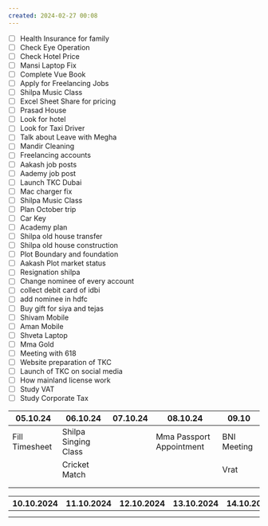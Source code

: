 ```yaml
---
created: 2024-02-27 00:08
---
```

- [ ] Health Insurance for family
- [ ] Check Eye Operation
- [ ] Check Hotel Price
- [ ] Mansi Laptop Fix 
- [ ] Complete Vue Book 
- [ ] Apply for Freelancing Jobs
- [ ] Shilpa Music Class 
- [ ] Excel Sheet Share for pricing
- [ ] Prasad House 
- [ ] Look for hotel 
- [ ] Look for Taxi Driver
- [ ] Talk about Leave with Megha
- [ ] Mandir Cleaning
- [ ] Freelancing accounts
- [ ] Aakash job posts
- [ ] Aademy job post
- [ ] Launch TKC Dubai
- [ ] Mac charger fix
- [ ] Shilpa Music Class 
- [ ] Plan October trip
- [ ] Car Key 
- [ ] Academy plan 
- [ ] Shilpa old house transfer
- [ ] Shilpa old house construction
- [ ] Plot Boundary and foundation 
- [ ] Aakash Plot market status
- [ ] Resignation shilpa
- [ ] Change nominee of every account
- [ ] collect debit card of idbi
- [ ] add nominee in hdfc 
- [ ] Buy gift for siya and tejas
- [ ] Shivam Mobile
- [ ] Aman Mobile
- [ ] Shveta Laptop
- [ ] Mma Gold
- [ ] Meeting with 618
- [ ] Website preparation of TKC
- [ ] Launch of TKC on social media
- [ ] How mainland license work
- [ ] Study VAT
- [ ] Study Corporate Tax

| 05.10.24       | 06.10.24             | 07.10.24 | 08.10.24                 | 09.10       |
| -------------- | -------------------- | -------- | ------------------------ | ----------- |
| Fill Timesheet | Shilpa Singing Class |          | Mma Passport Appointment | BNI Meeting |
|                | Cricket Match        |          |                          | Vrat        |
|                |                      |          |                          |             |
|                |                      |          |                          |             |


| 10.10.2024 | 11.10.2024 | 12.10.2024 | 13.10.2024 | 14.10.2024 |
| ---------- | ---------- | ---------- | ---------- | ---------- |
|            |            |            |            |            |
|            |            |            |            |            |


